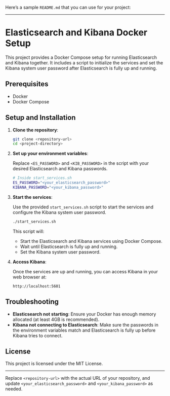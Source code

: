 Here’s a sample `README.md` that you can use for your project:

---

# Elasticsearch and Kibana Docker Setup

This project provides a Docker Compose setup for running Elasticsearch and Kibana together. It includes a script to initialize the services and set the Kibana system user password after Elasticsearch is fully up and running.

## Prerequisites

- Docker
- Docker Compose

## Setup and Installation

1. **Clone the repository**:

   ```bash
   git clone <repository-url>
   cd <project-directory>
   ```

2. **Set up your environment variables**:

   Replace `<ES_PASSWORD>` and `<KIB_PASSWORD>` in the script with your desired Elasticsearch and Kibana passwords.

   ```bash
   # Inside start_services.sh
   ES_PASSWORD="<your_elasticsearch_password>"
   KIBANA_PASSWORD="<your_kibana_password>"
   ```

3. **Start the services**:

   Use the provided `start_services.sh` script to start the services and configure the Kibana system user password.

   ```bash
   ./start_services.sh
   ```

   This script will:
   - Start the Elasticsearch and Kibana services using Docker Compose.
   - Wait until Elasticsearch is fully up and running.
   - Set the Kibana system user password.

4. **Access Kibana**:

   Once the services are up and running, you can access Kibana in your web browser at:

   ```
   http://localhost:5601
   ```

## Troubleshooting

- **Elasticsearch not starting**: Ensure your Docker has enough memory allocated (at least 4GB is recommended).
- **Kibana not connecting to Elasticsearch**: Make sure the passwords in the environment variables match and Elasticsearch is fully up before Kibana tries to connect.

## License

This project is licensed under the MIT License.

---

Replace `<repository-url>` with the actual URL of your repository, and update `<your_elasticsearch_password>` and `<your_kibana_password>` as needed.